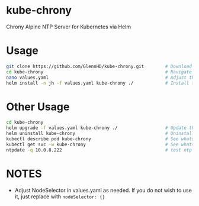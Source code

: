 # kube-chrony
Chrony Alpine NTP Server for Kubernetes via Helm
# Usage
```bash
git clone https://github.com/GlennHD/kube-chrony.git        # Download the chart
cd kube-chrony                                              # Navigate to the folder
nano values.yaml                                            # Adjust the values.yaml
helm install -n jh -f values.yaml kube-chrony ./            # Install the chart
```
# Other Usage
```bash
cd kube-chrony
helm upgrade -f values.yaml kube-chrony ./                  # Update the config
helm uninstall kube-chrony                                  # Uninstall the chart
kubectl describe pod kube-chrony                            # See whats going on in the pod
kubectl get svc -w kube-chrony                              # See whats going on with the service
ntpdate -q 10.0.8.222                                       # test ntp query against load balancer <IP>:123
```
# NOTES
- Adjust NodeSelector in values.yaml as needed. If you do not wish to use it, just replace with `nodeSelector: {}`
